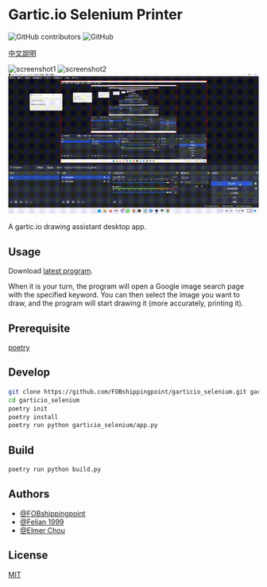 # Gartic.io Selenium Printer

![GitHub contributors](https://img.shields.io/github/contributors/FOBshippingpoint/garticio_selenium?style=for-the-badge)
![GitHub](https://img.shields.io/github/license/FOBshippingpoint/garticio_selenium?color=blue&style=for-the-badge)

[中文說明](https://github.com/FOBshippingpoint/garticio_selenium/blob/main/README_zh-TW.md)

<!-- ![Jupyter](https://img.shields.io/badge/Made%20with-Jupyter%20Notebook-F37626?logo=Jupyter&style=for-the-badge) -->

<!-- ![garticio\_selenium](https://socialify.git.ci/FOBshippingpoint/garticio_selenium/image?description=1&descriptionEditable=A%20Jupyter%20Notebook%20gartic.io%20drawing%20assistant.&font=Source%20Code%20Pro&language=1&logo=https%3A%2F%2Fgartic.io%2Fstatic%2Fdownload%2Fcharacter.png&owner=1&pattern=Circuit%20Board&stargazers=1&theme=Dark) -->

![screenshot1](https://i.imgur.com/Ets3Iwa.png)
![screenshot2](https://i.imgur.com/8YC48H4.png)
![gif](./demo.gif)

A gartic.io drawing assistant desktop app.

## Usage

Download [latest program](https://github.com/FOBshippingpoint/garticio_selenium/releases/latest).

When it is your turn, the program will open a Google image search page with the specified keyword. You can then select the image you want to draw, and the program will start drawing it (more accurately, printing it).


## Prerequisite

[poetry](https://python-poetry.org/)

## Develop

```sh
git clone https://github.com/FOBshippingpoint/garticio_selenium.git garticio_selenium
cd garticio_selenium
poetry init
poetry install
poetry run python garticio_selenium/app.py
```

## Build

```sh
poetry run python build.py
```

## Authors

- [@FOBshippingpoint](https://www.github.com/FOBshippingpoint)
- [@Felian 1999](https://github.com/Felian1999)
- [@Elmer Chou](https://github.com/elmerchou)

## License

[MIT](https://choosealicense.com/licenses/mit/)
